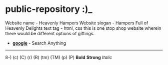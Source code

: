 # public-repository :)_

Website name - Heavenly Hampers
Website slogan - Hampers Full of Heavenly Delights
text tag - html, css
this is one stop shop website wherein there would be different options of giftings.
- __[google](www.google.com)__ - Search Anything
-----
8-)
(c) (C) (r) (R) (tm) (TM) (p) (P)
**Bold**
__Strong__
*Italic*
